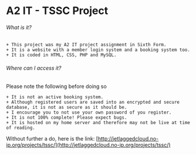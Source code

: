 # A2 IT - TSSC Project

###### What is it?

	+ This project was my A2 IT project assignment in Sixth Form.
	+ It is a website with a member login system and a booking system too.
	+ It is coded in HTML, CSS, PHP and MySQL.

###### Where can I access it?

Please note the following before doing so

	+ It is not an active booking system.
	+ Although registered users are saved into an encrypted and secure database, it is not as secure as it should be.
	+ I encourage you to not use your own password of you register.
	+ It is not 100% complete! Please expect bugs.
	+ It is hosted on my home server and therefore may not be live at time of reading.

Without further a do, here is the link:
[http://jetlaggedcloud.no-ip.org/projects/tssc/](http://jetlaggedcloud.no-ip.org/projects/tssc/)
